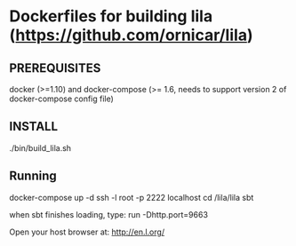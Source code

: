 # Dockerfiles for building lila (https://github.com/ornicar/lila)

## PREREQUISITES ##

docker (>=1.10) and docker-compose (>= 1.6, needs to support version 2 of docker-compose config file)

## INSTALL ##

./bin/build_lila.sh

## Running ##

docker-compose up -d
ssh -l root -p 2222 localhost
cd /lila/lila
sbt

when sbt finishes loading, type:
run -Dhttp.port=9663

Open your host browser at: http://en.l.org/
